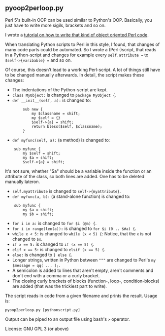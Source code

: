 ## pyoop2perloop.py

Perl 5's built-in OOP can be used similar to Python's OOP. Basically, you just have to write more sigils, brackets and so on.

I wrote a [tutorial on how to write that kind of object oriented Perl code](https://hlubenow.lima-city.de/perl2_oop.html). 

When translating Python scripts to Perl in this style, I found, that changes of many code parts could be automated.
So I wrote a (Perl-)script, that reads in a Python-script and changes for example every `self.attribute =` to `$self->{varibable} =` and so on.

Of course, this doesn't lead to a working Perl-script. A lot of things still have to be changed manually afterwards. In detail, the script makes these changes:

- The indentations of the Python-script are kept.
- `class MyObject:` is changed to `package MyObject {`.
- `def __init__(self, a):` is changed to:
```
        sub new {
            my $classname = shift;
            my $self = {}
            $self->{a} = shift;
            return bless($self, $classname);
        }
```
- `def myfunc(self, a):` (a method) is changed to:
```
    sub myfunc {
        my $self = shift;
        my $a = shift;
        $self->{a} = shift;
```
It's not sure, whether "$a" should be a variable inside the function or an attribute of the class, so both lines are added. One has to be deleted manually lateron.

- `self.myattribute` is changed to `self->{myattribute}`.
- `def myfunc(a, b):` (a stand-alone function) is changed to:
```
    sub myfunc {
        my $a = shift;
        my $b = shift;
```
- `for i in a:` is changed to `for $i (@a) {`.
- `for i in range(len(a)):` is changed to `for $i (0 .. $#a) {`.
- `while x < 5:` is changed to `while (x < 5) {`: Notice, that the `x` is not changed to `$x`.
- `if x == 5:` is changed to `if (x == 5) {`.
- `elif x == 5:` is changed to `elsif (x == 5) {`.
- `else:` is changed to `} else {`.
- Longer strings, written in Python between `"""` are changed to Perl's `my $message = qq( ... );`.
- A semicolon is added to lines that aren't empty, aren't comments and don't end with a comma or a curly bracket.
- The closing curly brackets of blocks (function-, loop-, condition-blocks) are added (that was the trickiest part to write). 

The script reads in code from a given filename and prints the result. Usage is:
```
pyoop2perloop.py [pythonscript.py]
```
Output can be piped to an output file using bash's `>` operator.

License: GNU GPL 3 (or above)
